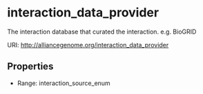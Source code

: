 # interaction_data_provider

The interaction database that curated the interaction. e.g. BioGRID

URI: http://alliancegenome.org/interaction_data_provider



<!-- no inheritance hierarchy -->


## Properties

 * Range: interaction_source_enum


